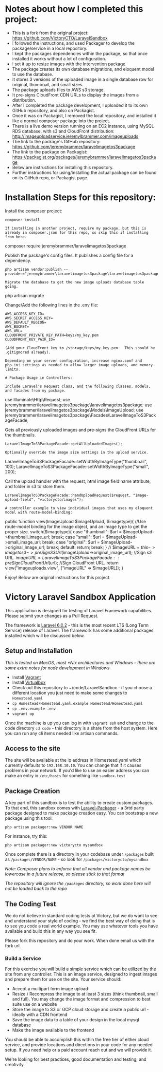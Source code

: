 # Notes about how I completed this project:

- This is a fork from the original project: https://github.com/VictoryCTO/LaravelSandbox
- I followed the instructions, and used Packager to develop the package/service in a local repository.
- I kept the packages dependencies within the package, so that once installed it works without a lot of configuration.
- I set it up to resize images with the Intervention package.
- The package creates its own database migrations, and eloquent model to use the database.
- It stores 3 versions of the uploaded image in a single database row for original, thumbnail, and small sizes.
- The package uploads files to AWS s3 storage.
- It pre-signs CloudFront CDN URLs to display the images from a distribution.
- After I completed the package development, I uploaded it to its own GitHub repository, and also on Packagist.
- Once it was on Packagist, I removed the local repository, and installed it like a normal composer package into the project.
- There is a live demo version running on an EC2 instance, using MySQL RDS database, with s3 and CloudFront distribution: http://imageuploadservice.jeremylbrammer.com/imageuploads
- The link to the package's GitHub repository: https://github.com/jeremybrammer/laravelimagetos3package
- The link to the package on Packagist: https://packagist.org/packages/jeremybrammer/laravelimagetos3package
- Below are instructions for installing this repository.
- Further instructions for using/installing the actual package can be found on its GitHub repo, or Packagist page.

# Installation Steps for this repository:

Install the composer project:
```
composer install

If installing in another project, require my package, but this is already in composer.json for this repo, so skip this if installing from here.
```
composer require jeremybrammer/laravelimagetos3package

Publish the package's config files. It publishes a config file for a dependency.
```
php artisan vendor:publish --provider="jeremybrammer\laravelimagetos3package\laravelimagetos3packageServiceProvider"

Migrate the database to get the new image uploads database table going.
```
php artisan migrate

Change/Add the following lines in the .env file:
```
AWS_ACCESS_KEY_ID=
AWS_SECRET_ACCESS_KEY=
AWS_DEFAULT_REGION=
AWS_BUCKET=
AWS_URL=
CLOUDFRONT_PRIVATE_KEY_PATH=keys/my_key.pem
CLOUDFRONT_KEY_PAIR_ID=

(Add your CloudFront key to /storage/keys/my_key.pem.  This should be .gitignored already).

Depending on your server configuration, increase nginx.conf and php.ini settings as needed to allow larger image uploads, and memory limits.

# Package Usage in Controllers:

Include Laravel's Request class, and the following classes, models, and facades from my package.
```
use Illuminate\Http\Request;
use jeremybrammer\laravelimagetos3package\laravelimagetos3package;
use jeremybrammer\laravelimagetos3package\Models\ImageUpload;
use jeremybrammer\laravelimagetos3package\Facades\LaravelImageToS3PackageFacade;

Gets all previously uploaded images and pre-signs the CloudFront URLs for the thumbnails.
```
LaravelImageToS3PackageFacade::getAllUploadedImages(); 

Optionally override the image size settings in the upload service.
```
LaravelImageToS3PackageFacade::setWidthByImageType("thumbnail", 100);
LaravelImageToS3PackageFacade::setWidthByImageType("small", 200);

Call the upload handler with the request, html image field name attribute, and folder in s3 to store them.
```
LaravelImageToS3PackageFacade::handUploadRequest($request, "image-upload-field", "victorycto/images");

A controller example to view individual images that uses my eloquent model with route-model-binding:
```
public function view(ImageUpload $imageUpload, $imagetype){
    //Use route-model binding for the image object, and an image type to get the proper size.
    switch($imagetype){
        case "thumbnail": $url = $imageUpload->thumbnail_image_url; break;
        case "small": $url = $imageUpload->small_image_url; break;
        case "original": $url = $imageUpload->original_image_url; break;
        default: return; break;
    }
    // $imageURL = $this->imagetos3->preSignS3Url($imageUpload->original_image_url); //Sign s3 URL.
    $imageURL = LaravelImageToS3PackageFacade::preSignCloudFrontUrl($url); //Sign CloudFront URL.
    return view("imageuploads.view", ["imageURL" => $imageURL]);
}

Enjoy!  Below are original instructions for this project.

# Victory Laravel Sandbox Application

This application is designed for testing of Laravel Framework capabilities.  Please submit your changes as a Pull Request.

The framework is [Laravel 6.0.2](https://laravel.com) - this is the most recent LTS (Long Term Service) release of Laravel.  The framework has some additional packages installed which will be discussed below.

## Setup and Installation
_This is tested on MacOS, most *Nix architectures and Windows - there are some extra notes for node development in Windows_
- Install [Vagrant](https://vagrantup.com)
- Install [Virtualbox](https://www.virtualbox.org/wiki/Downloads)
- Check out this repository to ~/code/LaravelSandbox - if you choose a different location you just need to make some changes to `Homestead.yaml`
- `cp Homestead/Homestead.yaml.example Homestead/Homestead.yaml`
- `cp .env.example .env`
- `vagrant up`

Once the machine is up you can log in with `vagrant ssh` and change to the code 
directory `cd code` - this directory is a share from the host system.  Here you can run any cli items needed like artisan commands.

## Access to the site
The site will be available at the ip address in Homestead.yaml which currently defaults to `192.168.10.10`.  You can change that if it causes problems in your network.
If you'd like to use an easier address you can make an entry in `/etc/hosts` for something like `sandbox.test`


## Package Creation
A key part of this sandbox is to test the ability to create custom packages.  To that end, 
this sandbox comes with [Laravel-Packager](https://github.com/Jeroen-G/laravel-packager) - a 3rtd party
package designed to make package creation easy.  You can bootstrap a new package using this tool:
```
php artisan packager:new VENDOR NAME
```
For instance, try this:
```
php artisan packager:new victorycto mysandbox

```
Once complete there is a directory in your codebase under `/packages` built as `/packages/VENDOR/NAME` - so look for `/packages/victorycto/mysandbox`

_Note: Composer plans to enforce that all vendor and package names be lowercase in a future release, so please stick to that format_

*The repository will ignore the `/packages` directory, so work done here will not be loaded back to the repo*


## The Coding Test
We do not believe in standard coding tests at Victory, but we do want to see and understand your style of coding - we find the best way 
of doing that is to see you code a real world example.  You may use whatever tools you have available and build this 
in any way you see fit.  

Please fork this repository and do your work.  When done email us with the fork url.

### Build a Service
For this exercise you will build a simple service which can be utilized by the site from any controller.  This is
an image service, designed to ingest images and prepare them for use on the site.  Your service should:
- Accept a multipart form image upload
- Resize / Recompress the image to at least 3 sizes (think thumbnail, small and full).  You may change the image format and compression to best suite use on a website
- Store the image to S3 or GCP cloud storage and create a public url - ideally with a CDN frontend
- Save the image data to a table of your design in the local mysql database
- Make the image available to the frontend

You should be able to accomplish this within the free tier of either cloud service, and provide locations and directions in your code for
any needed setup.  If you need help or a paid account reach out and we will provide it.  

We're looking for best practices, good documentation and testing, and creativity.  
